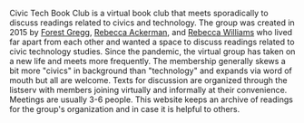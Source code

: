 Civic Tech Book Club is a virtual book club that meets sporadically to discuss readings related to civics and technology. The group was created in 2015 by [Forest Gregg](https://github.com/fgregg), [Rebecca Ackerman](https://github.com/rcackerman), and [Rebecca Williams](https://github.com/rebeccawilliams) who lived far apart from each other and wanted a space to discuss readings related to civic technology studies. Since the pandemic, the virtual group has taken on a new life and meets more frequently. The membership generally skews a bit more "civics" in background than "technology" and expands via word of mouth but all are welcome. Texts for discussion are organized through the listserv with members joining virtually and informally at their convenience. Meetings are usually 3-6 people. This website keeps an archive of readings for the group's organization and in case it is helpful to others.
